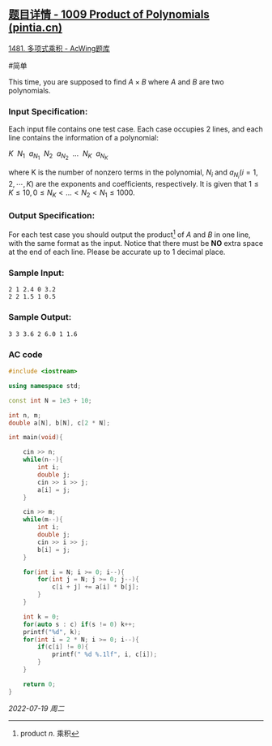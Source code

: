 ## [题目详情 - 1009 Product of Polynomials (pintia.cn)](https://pintia.cn/problem-sets/994805342720868352/problems/994805509540921344)

[1481. 多项式乘积 - AcWing题库](https://www.acwing.com/problem/content/1483/)

#简单

This time, you are supposed to find $A×B$ where $A$ and $B$ are two polynomials.

### Input Specification:

Each input file contains one test case. Each case occupies 2 lines, and each line contains the information of a polynomial:

$K ~~N_1 ~~a_{N_1} ~~N_2 ~~a_{N_2} ~~ \dots ~~N_K ~~a_{N_K}$

where K is the number of nonzero terms in the polynomial, $N_i$ and $a_{N_i} (i=1,2,⋯,K)$ are the exponents and coefficients, respectively. It is given that $1 \leq K \leq 10,0 \leq N_K< \dots <N_2<N_1 \leq 1000$.

### Output Specification:

For each test case you should output the product[^1] of $A$ and $B$ in one line, with the same format as the input. Notice that there must be **NO** extra space at the end of each line. Please be accurate up to 1 decimal place.

### Sample Input:

```in
2 1 2.4 0 3.2
2 2 1.5 1 0.5
```

### Sample Output:

```out
3 3 3.6 2 6.0 1 1.6
```

### AC code

```cpp
#include <iostream>

using namespace std;

const int N = 1e3 + 10;

int n, m;
double a[N], b[N], c[2 * N];

int main(void){

    cin >> n;
    while(n--){
        int i;
        double j;
        cin >> i >> j;
        a[i] = j;
    }

    cin >> m;
    while(m--){
        int i;
        double j;
        cin >> i >> j;
        b[i] = j;
    }

    for(int i = N; i >= 0; i--){
        for(int j = N; j >= 0; j--){
            c[i + j] += a[i] * b[j];
        }
    }

    int k = 0; 
    for(auto s : c) if(s != 0) k++;
    printf("%d", k);
    for(int i = 2 * N; i >= 0; i--){
        if(c[i] != 0){
            printf(" %d %.1lf", i, c[i]);
        }
    }

    return 0;
}
```


*2022-07-19 周二*

[^1]: product $n.$ 乘积
